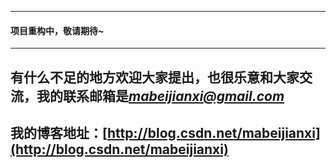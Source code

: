 
---
#### 项目重构中，敬请期待~

----

## 有什么不足的地方欢迎大家提出，也很乐意和大家交流，我的联系邮箱是*mabeijianxi@gmail.com*
## 我的博客地址：[http://blog.csdn.net/mabeijianxi](http://blog.csdn.net/mabeijianxi)
